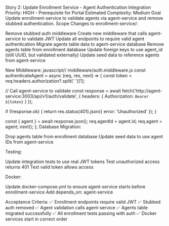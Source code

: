 Story 2: Update Enrollment Service - Agent Authentication Integration
Priority: HIGH - Prerequisite for Portal
Estimated Complexity: Medium
Goal
Update enrollment-service to validate agents via agent-service and remove stubbed authentication.
Scope
Changes to enrollment-service/:

Remove stubbed auth middleware
Create new middleware that calls agent-service to validate JWT
Update all endpoints to require valid agent authentication
Migrate agents table data to agent-service database
Remove agents table from enrollment database
Update foreign keys to use agent_id (still UUID, but validated externally)
Update seed data to reference agents from agent-service

New Middleware:
javascript// middleware/auth.middleware.js
const authenticateAgent = async (req, res, next) => {
  const token = req.headers.authorization?.split(' ')[1];
  
  // Call agent-service to validate
  const response = await fetch('http://agent-service:3003/api/v1/auth/validate', {
    headers: { Authorization: `Bearer ${token}` }
  });
  
  if (!response.ok) {
    return res.status(401).json({ error: 'Unauthorized' });
  }
  
  const { agent } = await response.json();
  req.agentId = agent.id;
  req.agent = agent;
  next();
};
Database Migration:

Drop agents table from enrollment database
Update seed data to use agent IDs from agent-service

Testing:

Update integration tests to use real JWT tokens
Test unauthorized access returns 401
Test valid token allows access

Docker:

Update docker-compose.yml to ensure agent-service starts before enrollment-service
Add depends_on: agent-service

Acceptance Criteria:
✅ Enrollment endpoints require valid JWT
✅ Stubbed auth removed
✅ Agent validation calls agent-service
✅ Agents table migrated successfully
✅ All enrollment tests passing with auth
✅ Docker services start in correct order
